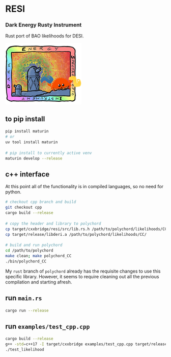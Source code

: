# RESI

### Dark Energy Rusty Instrument
Rust port of BAO likelihoods for DESI.

![resi logo](logo.png)

## to pip install
```bash
pip install maturin
# or
uv tool install maturin

# pip install to currently active venv
maturin develop --release
```

## c++ interface
At this point all of the functionality is in compiled languages, so no need for python.

```bash
# checkout cpp branch and build
git checkout cpp
cargo build --release

# copy the header and library to polychord
cp target/cxxbridge/resi/src/lib.rs.h /path/to/polychord/likelihoods/CC/
cp target/release/libderi.a /path/to/polychord/likelihoods/CC/

# build and run polychord
cd /path/to/polychord
make clean; make polychord_CC
./bin/polychord_CC
```

My `rust` branch of `polychord` already has the requisite changes to use this specific library.
However, it seems to require cleaning out all the previous compilation and starting afresh.

## run `main.rs`
```bash
cargo run --release
```

## run `examples/test_cpp.cpp`
```bash
cargo build --release
g++ -std=c++17 -I target/cxxbridge examples/test_cpp.cpp target/release/libresi.a -o test_likelihood
./test_likelihood
```
